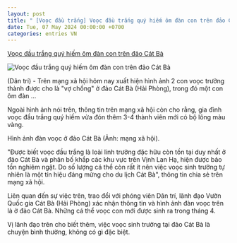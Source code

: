 ```yaml
---
layout: post
title: " [Voọc đầu trắng] Voọc đầu trắng quý hiếm ôm đàn con trên đảo Cát Bà"
date: Tue, 07 May 2024 00:00:00 +0700
categories: entries VN
---
```

[Voọc đầu trắng quý hiếm ôm đàn con trên đảo Cát Bà](https://dantri.com.vn/xa-hoi/vooc-dau-trang-quy-hiem-om-dan-con-tren-dao-cat-ba-20240506165156521.htm)

![Voọc đầu trắng quý hiếm ôm đàn con trên đảo Cát Bà](https://cdnphoto.dantri.com.vn/VxU4cFc1cTxNSVCWtcG451JrH_U=/zoom/1200_630/2024/05/06/cat-ca-edited-crop-1714988822696.jpeg)

(Dân trí) - Trên mạng xã hội hôm nay xuất hiện hình ảnh 2 con voọc trưởng thành được cho là "vợ chồng" ở đảo Cát Bà (Hải Phòng), trong đó một con ôm đàn ...

Ngoài hình ảnh nói trên, thông tin trên mạng xã hội còn cho rằng, gia đình voọc đầu trắng quý hiếm vừa đón thêm 3-4 thành viên mới có bộ lông màu vàng.

Hình ảnh đàn voọc ở đảo Cát Bà (Ảnh: mạng xã hội).

"Được biết voọc đầu trắng là loài linh trưởng đặc hữu còn tồn tại duy nhất ở đảo Cát Bà và phân bố khắp các khu vực trên Vịnh Lan Hạ, hiện được bảo tồn nghiêm ngặt. Do số lượng cá thể còn rất ít nên việc voọc sinh trưởng tự nhiên là một tín hiệu đáng mừng cho du lịch Cát Bà", thông tin chia sẻ trên mạng xã hội.

Liên quan đến sự việc trên, trao đổi với phóng viên Dân trí, lãnh đạo Vườn Quốc gia Cát Bà (Hải Phòng) xác nhận thông tin và hình ảnh đàn voọc trên là ở đảo Cát Bà. Những cá thể voọc con mới được sinh ra trong tháng 4.

Vị lãnh đạo trên cho biết thêm, việc voọc sinh trưởng tại đảo Cát Bà là chuyện bình thường, không có gì đặc biệt.

